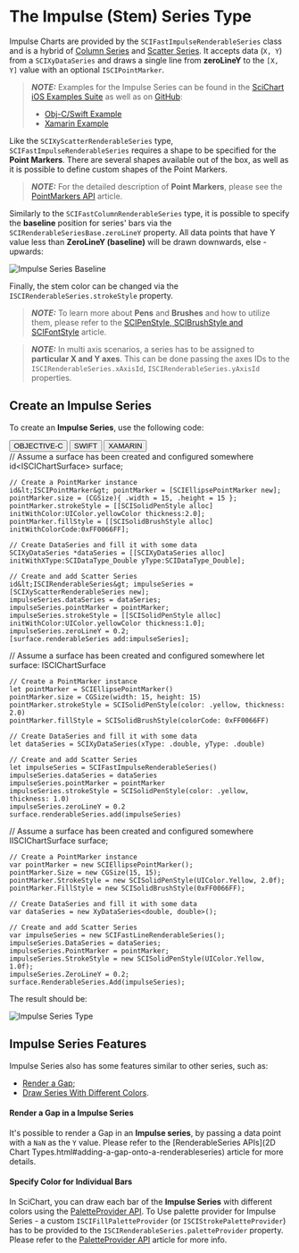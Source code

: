# The Impulse (Stem) Series Type
Impulse Charts are provided by the `SCIFastImpulseRenderableSeries` class and is a hybrid of [Column Series](2d-chart-types---column-series.html) and [Scatter Series](2d-chart-types---scatter-series.html). It accepts data (`X, Y`) from a `SCIXyDataSeries` and draws a single line from **zeroLineY** to the `[X, Y]` value with an optional `ISCIPointMarker`.

> **_NOTE:_** Examples for the Impulse Series can be found in the [SciChart iOS Examples Suite](https://www.scichart.com/examples/ios-chart/) as well as on [GitHub](https://github.com/ABTSoftware/SciChart.iOS.Examples):
> 
> - [Obj-C/Swift Example](https://www.scichart.com/example/ios-impulse-chart/)
> - [Xamarin Example](https://www.scichart.com/example/xamarin-chart-impulse-stem-chart-example/)

Like the `SCIXyScatterRenderableSeries` type, `SCIFastImpulseRenderableSeries` requires a shape to be specified for the **Point Markers**. There are several shapes available out of the box, as well as it is possible to define custom shapes of the Point Markers. 

> **_NOTE:_** For the detailed description of **Point Markers**, please see the [PointMarkers API](pointmarker-api.html) article.

Similarly to the `SCIFastColumnRenderableSeries` type, it is possible to specify the **baseline** position for series' bars via the `SCIRenderableSeriesBase.zeroLineY` property. All data points that have Y value less than **ZeroLineY (baseline)** will be drawn downwards, else - upwards:

![Impulse Series Baseline](img/chart-types-2d/impulse-chart-baseline-example.png)

Finally, the stem color can be changed via the `ISCIRenderableSeries.strokeStyle` property.

> **_NOTE:_** To learn more about **Pens** and **Brushes** and how to utilize them, please refer to the [SCIPenStyle, SCIBrushStyle and SCIFontStyle](scipenstyle-scibrushstyle-and-scifontstyle.html) article.

> **_NOTE:_** In multi axis scenarios, a series has to be assigned to **particular X and Y axes**. This can be done passing the axes IDs to the `ISCIRenderableSeries.xAxisId`, `ISCIRenderableSeries.yAxisId` properties.

## Create an Impulse Series
To create an **Impulse Series**, use the following code:

<div class="code-snippet-tabs">
  <button class="code-snippet-tab" onclick="showCodeFor(event, 'objectivec')">OBJECTIVE-C</button>
  <button class="code-snippet-tab" onclick="showCodeFor(event, 'swift')">SWIFT</button>
  <button class="code-snippet-tab" onclick="showCodeFor(event, 'cs')">XAMARIN</button>
</div>
<div class="code-snippet" id="objectivec">
    // Assume a surface has been created and configured somewhere
    id&lt;ISCIChartSurface&gt; surface;

    // Create a PointMarker instance
    id&lt;ISCIPointMarker&gt; pointMarker = [SCIEllipsePointMarker new];
    pointMarker.size = (CGSize){ .width = 15, .height = 15 };
    pointMarker.strokeStyle = [[SCISolidPenStyle alloc] initWithColor:UIColor.yellowColor thickness:2.0];
    pointMarker.fillStyle = [[SCISolidBrushStyle alloc] initWithColorCode:0xFF0066FF];
    
    // Create DataSeries and fill it with some data
    SCIXyDataSeries *dataSeries = [[SCIXyDataSeries alloc] initWithXType:SCIDataType_Double yType:SCIDataType_Double];
    
    // Create and add Scatter Series
    id&lt;ISCIRenderableSeries&gt; impulseSeries = [SCIXyScatterRenderableSeries new];
    impulseSeries.dataSeries = dataSeries;
    impulseSeries.pointMarker = pointMarker;
    impulseSeries.strokeStyle = [[SCISolidPenStyle alloc] initWithColor:UIColor.yellowColor thickness:1.0];
    impulseSeries.zeroLineY = 0.2;
    [surface.renderableSeries add:impulseSeries];
</div>
<div class="code-snippet" id="swift">
    // Assume a surface has been created and configured somewhere
    let surface: ISCIChartSurface

    // Create a PointMarker instance
    let pointMarker = SCIEllipsePointMarker()
    pointMarker.size = CGSize(width: 15, height: 15)
    pointMarker.strokeStyle = SCISolidPenStyle(color: .yellow, thickness: 2.0)
    pointMarker.fillStyle = SCISolidBrushStyle(colorCode: 0xFF0066FF)
    
    // Create DataSeries and fill it with some data
    let dataSeries = SCIXyDataSeries(xType: .double, yType: .double)
    
    // Create and add Scatter Series
    let impulseSeries = SCIFastImpulseRenderableSeries()
    impulseSeries.dataSeries = dataSeries
    impulseSeries.pointMarker = pointMarker
    impulseSeries.strokeStyle = SCISolidPenStyle(color: .yellow, thickness: 1.0)
    impulseSeries.zeroLineY = 0.2
    surface.renderableSeries.add(impulseSeries)
</div>
<div class="code-snippet" id="cs">
    // Assume a surface has been created and configured somewhere
    IISCIChartSurface surface;

    // Create a PointMarker instance
    var pointMarker = new SCIEllipsePointMarker();
    pointMarker.Size = new CGSize(15, 15);
    pointMarker.StrokeStyle = new SCISolidPenStyle(UIColor.Yellow, 2.0f);
    pointMarker.FillStyle = new SCISolidBrushStyle(0xFF0066FF);
    
    // Create DataSeries and fill it with some data
    var dataSeries = new XyDataSeries<double, double>();

    // Create and add Scatter Series
    var impulseSeries = new SCIFastLineRenderableSeries();
    impulseSeries.DataSeries = dataSeries;
    impulseSeries.PointMarker = pointMarker;
    impulseSeries.StrokeStyle = new SCISolidPenStyle(UIColor.Yellow, 1.0f);
    impulseSeries.ZeroLineY = 0.2;
    surface.RenderableSeries.Add(impulseSeries);
</div>

The result should be:

![Impulse Series Type](img/chart-types-2d/impulse-chart-example.png)

## Impulse Series Features
Impulse Series also has some features similar to other series, such as:
- [Render a Gap](#render-a-gap-in-a-impulse-series);
- [Draw Series With Different Colors](#specify-color-for-individual-bars).

#### Render a Gap in a Impulse Series
It's possible to render a Gap in an **Impulse series**, by passing a data point with a `NaN` as the `Y` value. Please refer to the [RenderableSeries APIs](2D Chart Types.html#adding-a-gap-onto-a-renderableseries) article for more details.

#### Specify Color for Individual Bars
In SciChart, you can draw each bar of the **Impulse Series** with different colors using the [PaletteProvider API](paletteprovider-api.html). 
To Use palette provider for Impulse Series - a custom `ISCIFillPaletteProvider` (or `ISCIStrokePaletteProvider`) has to be provided to the `ISCIRenderableSeries.paletteProvider` property. Please refer to the [PaletteProvider API](paletteprovider-api.html) article for more info.
